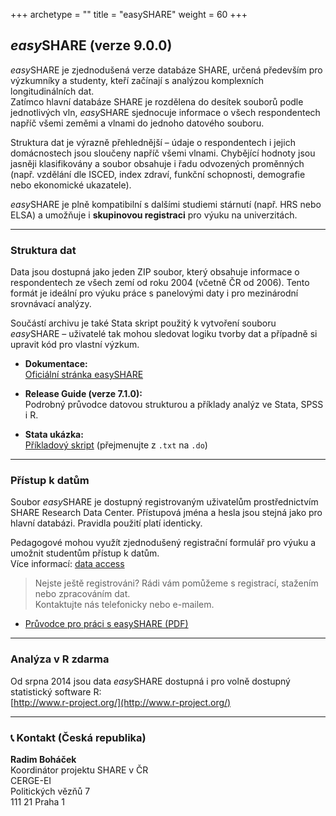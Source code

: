 +++
archetype = ""
title = "easySHARE"
weight = 60
+++

## *easy*SHARE (verze 9.0.0)<br>

*easy*SHARE je zjednodušená verze databáze SHARE, určená především pro výzkumníky a studenty, kteří začínají s analýzou komplexních longitudinálních dat.  
Zatímco hlavní databáze SHARE je rozdělena do desítek souborů podle jednotlivých vln, *easy*SHARE sjednocuje informace o všech respondentech napříč všemi zeměmi a vlnami do jednoho datového souboru.

Struktura dat je výrazně přehlednější – údaje o respondentech i jejich domácnostech jsou sloučeny napříč všemi vlnami. Chybějící hodnoty jsou jasněji klasifikovány a soubor obsahuje i řadu odvozených proměnných (např. vzdělání dle ISCED, index zdraví, funkční schopnosti, demografie nebo ekonomické ukazatele).

*easy*SHARE je plně kompatibilní s dalšími studiemi stárnutí (např. HRS nebo ELSA) a umožňuje i **skupinovou registraci** pro výuku na univerzitách.

---

### Struktura dat

Data jsou dostupná jako jeden ZIP soubor, který obsahuje informace o respondentech ze všech zemí od roku 2004 (včetně ČR od 2006). Tento formát je ideální pro výuku práce s panelovými daty i pro mezinárodní srovnávací analýzy.

Součástí archivu je také Stata skript použitý k vytvoření souboru *easy*SHARE – uživatelé tak mohou sledovat logiku tvorby dat a případně si upravit kód pro vlastní výzkum.

- **Dokumentace:**  
  [Oficiální stránka easySHARE](https://share-eric.eu/data/data-set-details/easyshare)

- **Release Guide (verze 7.1.0):**  
  Podrobný průvodce datovou strukturou a příklady analýz ve Stata, SPSS i R.

- **Stata ukázka:**  
  [Příkladový skript](http://share.cerge-ei.cz/programs.htm) (přejmenujte z `.txt` na `.do`)

---

### Přístup k datům

Soubor *easy*SHARE je dostupný registrovaným uživatelům prostřednictvím SHARE Research Data Center. Přístupová jména a hesla jsou stejná jako pro hlavní databázi. Pravidla použití platí identicky.

Pedagogové mohou využít zjednodušený registrační formulář pro výuku a umožnit studentům přístup k datům.  
Více informací: [data access](https://share-eric.eu/data/data-access)

> Nejste ještě registrováni? Rádi vám pomůžeme s registrací, stažením nebo zpracováním dat.  
> Kontaktujte nás telefonicky nebo e-mailem.

- [Průvodce pro práci s easySHARE (PDF)](https://share-eric.eu/fileadmin/user_upload/Release_Guides/easySHARE_Release_8.0.0_ReleaseGuide.pdf)

---

### Analýza v R zdarma

Od srpna 2014 jsou data *easy*SHARE dostupná i pro volně dostupný statistický software R:  
[http://www.r-project.org/](http://www.r-project.org/)

---

### 📞 Kontakt (Česká republika)

**Radim Boháček**  
Koordinátor projektu SHARE v ČR  
CERGE-EI  
Politických vězňů 7  
111 21 Praha 1  
